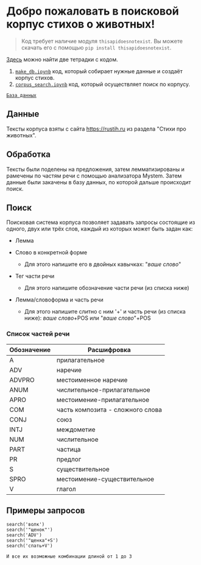 # **Добро пожаловать в поисковой корпус стихов о животных!**

> Код требует наличие модуля `thisapidoesnotexist`. Вы можете скачать его с помощью `pip install thisapidoesnotexist`.

[Здесь](/codes) можно найти две тетрадки с кодом. 
1. [`make_db.ipynb`](/codes/make_db.ipynb) код, который собирает нужные данные и создаёт корпус стихов. 
2. [`сorpus_search.ipynb`](/codes/corpus_search.ipynb) код, который осуществляет поиск по корпусу. 

[`База данных`](https://drive.google.com/file/d/1BmnwmUATSQxeTMt4f3gfv5mkTX76UaOA/view?usp=sharing)

## **Данные**
Тексты корпуса взяты с сайта https://rustih.ru из раздела "Стихи про животных".
## **Обработка**
Тексты были поделены на предложения, затем лемматизированы и рамечены по частям речи с помощью анализатора Mystem. Затем данные были закачены в базу данных, по которой дальше происходит поиск.

## **Поиск**
Поисковая система корпуса позволяет задавать запросы состоящие из одного, двух или трёх слов, каждый из которых может быть задан как: 

*   Лемма
*   Слово в конкретной форме 

    *   Для этого напишите его в двойных кавычках: "*ваше слово*" 
*   Тег части речи
    * Для этого напишите обозначение части речи (из списка ниже) 
*   Лемма/словоформа и часть речи
    * Для этого напишите слитно с ним '+' и часть речи (из списка ниже): *ваше слово*+POS или "*ваше слово*"+POS

### **Список частей речи**

Обозначение | Расшифровка
-|-
A	| прилагательное
ADV |	наречие
ADVPRO |	местоименное наречие
ANUM |	числительное-прилагательное
APRO |	местоимение-прилагательное
COM	| часть композита - сложного слова
CONJ |	союз
INTJ |	междометие
NUM	|числительное
PART |	частица
PR |	предлог
S	|существительное
SPRO |	местоимение-существительное
V	|глагол

## **Примеры запросов**


```
search('волк')
search('"щенок"')
search('ADV')
search('"щенка"+S')
search('спать+V')

И все их возможные комбинации длиной от 1 до 3
```
